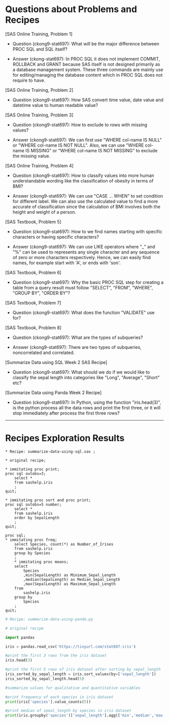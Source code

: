 # Questions about Problems and Recipes



[SAS Online Training, Problem 1]
* Question (ckong9-stat697): What will be the major difference between PROC SQL and SQL itself?
- Answer (ckong-stat697): In PROC SQL it does not implement COMMIT, ROLLBACK and GRANT because SAS itself is not designed primarily as a database management system. These three commands are mainly use for editing/managing the database content which in PROC SQL does not require to have.



[SAS Online Training, Problem 2]
* Question (ckong9-stat697): How SAS convert time value, date value and datetime value to human readable value?



[SAS Online Training, Problem 3]
* Question (ckong9-stat697): How to exclude to rows with missing values?
- Answer (ckong9-stat697): We can first use "WHERE col-name IS NULL" or "WHERE col-name IS NOT NULL". Also, we can use "WHERE col-name IS MISSING" or "WHERE col-name IS NOT MISSING" to exclude the missing value.



[SAS Online Training, Problem 4]
* Question (ckong9-stat697): How to classify values into more human understandable wording like the classification of obesity in terms of BMI?
- Answer (ckong9-stat697): We can use "CASE ... WHEN" to set condition for different label. We can also use the calculated value to find a more accurate of classification since the calculation of BMI involves both the height and weight of a person.



[SAS Textbook, Problem 5]
* Question (ckong9-stat697): How to we find names starting with specific characters or having specific characters?
- Answer (ckong9-stat697): We can use LIKE operators where "_" and "%" can be used to represents any single character and any sequence of zero or more characters respectively. Hence, we can easily find names, for example start with 'A', or ends with 'son'.



[SAS Textbook, Problem 6]
* Question (ckong9-stat697): Why the basic PROC SQL step for creating a table from a query result must follow "SELECT", "FROM", "WHERE", "GROUP BY", "ORDER BY"?



[SAS Textbook, Problem 7]
* Question (ckong9-stat697): What does the function "VALIDATE" use for?



[SAS Textbook, Problem 8]
* Question (ckong9-stat697): What are the types of subqueries?
- Answer (ckong9-stat697): There are two types of subqueries, noncorrelated and correlated.




[Summarize Data using SQL Week 2 SAS Recipe]
* Question (ckong9-stat697): What should we do if we would like to classify the sepal length into categories like "Long", "Average", "Short" etc?


[Summarize Data using Panda Week 2 Recipe]
* Question (ckong9-stat697): In Python, using the function "iris.head(3)", is the python process all the data rows and print the first three, or it will stop immediately after process the first three rows?



***



# Recipes Exploration Results



```SAS
* Recipe: summarize-data-using-sql.sas ;

* original recipe;

* immitating proc print;
proc sql outobs=3;
	select *
	from sashelp.iris
	;
quit;

* immitating proc sort and proc print;
proc sql outobs=5 number;
	select *
	from sashelp.iris
	order by SepalLength
	;
quit;

proc sql;
* immitating proc freq;
	select Species, count(*) as Number_of_Irises
	from sashelp.iris
	group by Species
	;
	* immitating proc means;
	select
		Species
		,min(SepalLength) as Minimum_Sepal_Length
		,median(SepalLength) as Median_Sepal_Length
		,max(SepalLength) as Maximum_Sepal_Length
	from 
		sashelp.iris
	group by 
		Species
	;
quit;

```



```Python
# Recipe: summarize-data-using-panda.py

# original recipe

import pandas

iris = pandas.read_csv('https://tinyurl.com/stat697-iris')

#print the first 3 rows from the iris dataset
iris.head(3)

#print the first 5 rows of iris dataset after sorting by sepal_length
iris_sorted_by_sepal_length = iris.sort_values(by=['sepal_length'])
iris_sorted_by_sepal_length.head(5)

#summarize values for qualitative and quantitative variables

#print frequency of each species in iris dataset
print(iris['species'].value_counts(5))

#print median of speal_length by species in iris dataset
print(iris.groupby('species')['sepal_length'].agg(['min','median','max']))

```
